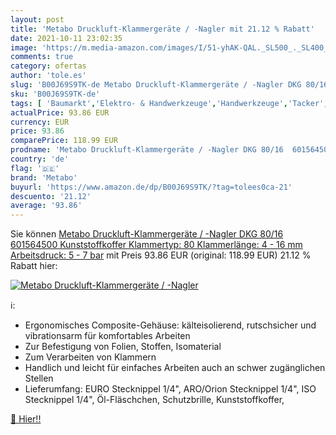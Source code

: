 ```yaml
---
layout: post
title: 'Metabo Druckluft-Klammergeräte / -Nagler mit 21.12 % Rabatt'
date: 2021-10-11 23:02:35
image: 'https://m.media-amazon.com/images/I/51-yhAK-QAL._SL500_._SL400_.jpg'
comments: true
category: ofertas
author: 'tole.es'
slug: 'B00J69S9TK-de Metabo Druckluft-Klammergeräte / -Nagler DKG 80/16...'
sku: 'B00J69S9TK-de'
tags: [ 'Baumarkt','Elektro- & Handwerkzeuge','Handwerkzeuge','Tacker','metabo', ]
actualPrice: 93.86 EUR
currency: EUR
price: 93.86
comparePrice: 118.99 EUR
prodname: 'Metabo Druckluft-Klammergeräte / -Nagler DKG 80/16  601564500  Kunststoffkoffer  Klammertyp: 80   Klammerlänge: 4 - 16 mm  Arbeitsdruck: 5 - 7 bar'
country: 'de'
flag: '🇩🇪'
brand: 'Metabo'
buyurl: 'https://www.amazon.de/dp/B00J69S9TK/?tag=tolees0ca-21'
descuento: '21.12'
average: '93.86'
---
```


Sie können [Metabo Druckluft-Klammergeräte / -Nagler DKG 80/16  601564500  Kunststoffkoffer  Klammertyp: 80   Klammerlänge: 4 - 16 mm  Arbeitsdruck: 5 - 7 bar](https://www.amazon.de/dp/B00J69S9TK/?tag=tolees0ca-21) mit Preis 93.86 EUR (original: 118.99 EUR) 21.12 % Rabatt hier:

[![Metabo Druckluft-Klammergeräte / -Nagler](https://m.media-amazon.com/images/I/51-yhAK-QAL._SL500_._SL400_.jpg)](https://www.amazon.de/dp/B00J69S9TK/?tag=tolees0ca-21)

ℹ️:

- Ergonomisches Composite-Gehäuse: kälteisolierend, rutschsicher und vibrationsarm für komfortables Arbeiten
- Zur Befestigung von Folien, Stoffen, Isomaterial
- Zum Verarbeiten von Klammern
- Handlich und leicht für einfaches Arbeiten auch an schwer zugänglichen Stellen
- Lieferumfang: EURO Stecknippel 1/4", ARO/Orion Stecknippel 1/4", ISO Stecknippel 1/4", Öl-Fläschchen, Schutzbrille, Kunststoffkoffer,

[🛒 Hier!!](https://www.amazon.de/dp/B00J69S9TK/?tag=tolees0ca-21)

